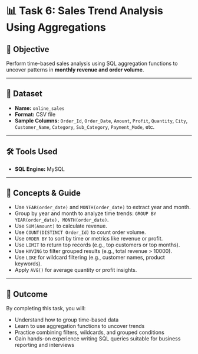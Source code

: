 # 📊 Task 6: Sales Trend Analysis Using Aggregations

## 📝 Objective
Perform time-based sales analysis using SQL aggregation functions to uncover patterns in **monthly revenue and order volume**.

---

## 📁 Dataset
- **Name:** `online_sales`
- **Format:** CSV file
- **Sample Columns:** `Order_Id`, `Order_Date`, `Amount`, `Profit`, `Quantity`, `City`, `Customer_Name`, `Category`, `Sub_Category`, `Payment_Mode`, etc.

---

## 🛠️ Tools Used
- **SQL Engine:** MySQL

---

## 🧠 Concepts & Guide
- Use `YEAR(order_date)` and `MONTH(order_date)` to extract year and month.
- Group by year and month to analyze time trends: `GROUP BY YEAR(order_date), MONTH(order_date)`.
- Use `SUM(Amount)` to calculate revenue.
- Use `COUNT(DISTINCT Order_Id)` to count order volume.
- Use `ORDER BY` to sort by time or metrics like revenue or profit.
- Use `LIMIT` to return top records (e.g., top customers or top months).
- Use `HAVING` to filter grouped results (e.g., total revenue > 10000).
- Use `LIKE` for wildcard filtering (e.g., customer names, product keywords).
- Apply `AVG()` for average quantity or profit insights.

---

## 🎯 Outcome
By completing this task, you will:
- Understand how to group time-based data
- Learn to use aggregation functions to uncover trends
- Practice combining filters, wildcards, and grouped conditions
- Gain hands-on experience writing SQL queries suitable for business reporting and interviews

